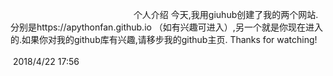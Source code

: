                                                    个人介绍
     今天,我用giuhub创建了我的两个网站.分别是https://apythonfan.github.io （如有兴趣可进入）,另一个就是你现在进入的.如果你对我的github库有兴趣,请移步我的github主页. Thanks for watching!
      
      
      
      
                                                                                                          2018/4/22  17:56
                                                                                                                                       
      
      
      
      
      
      
      
      
      
      
      
      
      
      
      
      
      
      
                                                                  
                                                                                   
